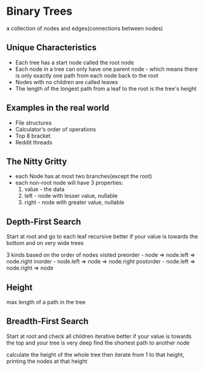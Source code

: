 # Binary Trees
a collection of nodes and edges(connections between nodes)

## Unique Characteristics
- Each tree has a start node called the root node
- Each node in a tree can only have one parent node - which means there is only exactly one path from each node back to the root
- Nodes with no children are called leaves
- The length of the longest path from a leaf to the root is the tree's height

## Examples in the real world
- File structures
- Calculator's order of operations
- Top 8 bracket
- Reddit threads

## The Nitty Gritty
- each Node has at most two branches(except the root)
- each non-root node will have 3 properties:
    1. value - the data
    2. left - node with lesser value, nullable
    3. right - node with greater value, nullable


## Depth-First Search
Start at root and go to each leaf
recursive
better if your value is towards the bottom and on very wide trees


3 kinds based on the order of nodes visited
preorder - node       => node.left  => node.right
inorder - node.left   => node       => node.right
postorder - node.left => node.right => node


## Height
max length of a path in the tree


## Breadth-First Search
Start at root and check all children
iterative
better if your value is towards the top and your tree is very deep
find the shortest path to another node


calculate the height of the whole tree
then iterate from 1 to that height, printing the nodes at that height



